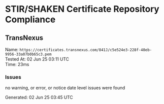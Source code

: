# STIR/SHAKEN Certificate Repository Compliance

## TransNexus

Name: `https://certificates.transnexus.com/841J/c5e524e3-228f-40eb-9956-33a07b0b65c3.pem`\
Tested At: 02 Jun 25 03:11 UTC\
Time: 23ms

### Issues

no warning, or error, or notice date level issues were found

Generated: 02 Jun 25 03:45 UTC